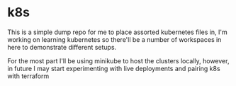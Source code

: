 # k8s

This is a simple dump repo for me to place assorted kubernetes files in, I'm working on learning kubernetes so there'll be a number of workspaces in here to demonstrate different setups.

For the most part I'll be using minikube to host the clusters locally, however, in future I may start experimenting with live deployments and pairing k8s with terraform